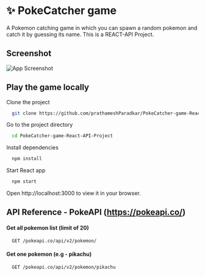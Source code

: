 
# ✨ PokeCatcher game
A Pokemon catching game in which you can spawn a random pokemon and
catch it by guessing its name. This is a REACT-API Project.



## Screenshot

![App Screenshot](https://i2.paste.pics/05e605f4bbf6f9a34f56f6e3d3344d5c.png)


## Play the game locally

Clone the project

```bash
  git clone https://github.com/prathameshParadkar/PokeCatcher-game-React-API-Project.git
```

Go to the project directory

```bash
  cd PokeCatcher-game-React-API-Project
```

Install dependencies

```bash
  npm install
```

Start React app
```bash
  npm start
```
Open http://localhost:3000 to view it in your browser.



## API Reference - PokeAPI (https://pokeapi.co/)

#### Get all pokemon list (limit of 20)

```http
  GET /pokeapi.co/api/v2/pokemon/
```

#### Get one pokemon (e.g - pikachu)

```http
  GET /pokeapi.co/api/v2/pokemon/pikachu
```


